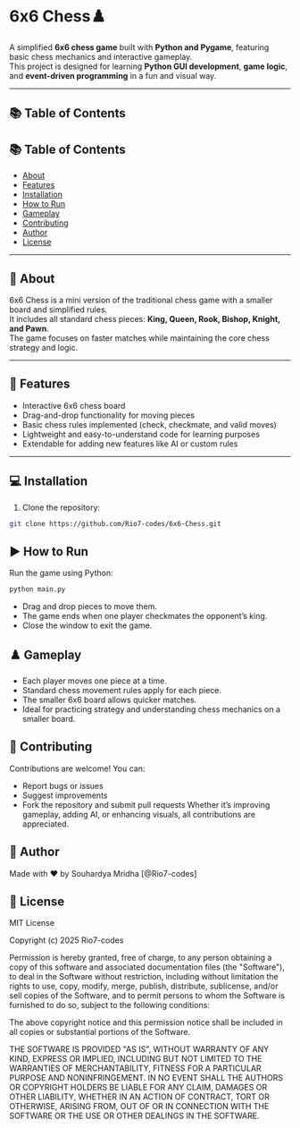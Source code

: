# 6x6 Chess♟️

A simplified **6x6 chess game** built with **Python and Pygame**, featuring basic chess mechanics and interactive gameplay.  
This project is designed for learning **Python GUI development**, **game logic**, and **event-driven programming** in a fun and visual way.

---

## 📚 Table of Contents

## 📚 Table of Contents

- [About](#🧩-about)
- [Features](#🚀-features)
- [Installation](#💻-installation)
- [How to Run](#▶️-how-to-run)
- [Gameplay](#♟️-gameplay)
- [Contributing](#🤝-contributing)
- [Author](#👤-author)
- [License](#📝-license)


---

## 🧩 About

6x6 Chess is a mini version of the traditional chess game with a smaller board and simplified rules.  
It includes all standard chess pieces: **King, Queen, Rook, Bishop, Knight, and Pawn**.  
The game focuses on faster matches while maintaining the core chess strategy and logic.  

---

## 🚀 Features

- Interactive 6x6 chess board  
- Drag-and-drop functionality for moving pieces  
- Basic chess rules implemented (check, checkmate, and valid moves)  
- Lightweight and easy-to-understand code for learning purposes  
- Extendable for adding new features like AI or custom rules  

---

## 💻 Installation

1. Clone the repository:

```bash
git clone https://github.com/Rio7-codes/6x6-Chess.git
```

## ▶️ How to Run 

Run the game using Python:
```bash
python main.py
```
- Drag and drop pieces to move them.
- The game ends when one player checkmates the opponent’s king.
- Close the window to exit the game.


## ♟️ Gameplay

- Each player moves one piece at a time.
- Standard chess movement rules apply for each piece.
- The smaller 6x6 board allows quicker matches.
- Ideal for practicing strategy and understanding chess mechanics on a smaller board.


## 🤝 Contributing

Contributions are welcome! You can:
- Report bugs or issues
- Suggest improvements
- Fork the repository and submit pull requests
Whether it’s improving gameplay, adding AI, or enhancing visuals, all contributions are appreciated.

## 👤 Author

Made with ❤️ by Souhardya Mridha [@Rio7-codes]

## 📝 License

MIT License

Copyright (c) 2025 Rio7-codes

Permission is hereby granted, free of charge, to any person obtaining a copy
of this software and associated documentation files (the "Software"), to deal
in the Software without restriction, including without limitation the rights
to use, copy, modify, merge, publish, distribute, sublicense, and/or sell
copies of the Software, and to permit persons to whom the Software is
furnished to do so, subject to the following conditions:

The above copyright notice and this permission notice shall be included in all
copies or substantial portions of the Software.

THE SOFTWARE IS PROVIDED "AS IS", WITHOUT WARRANTY OF ANY KIND, EXPRESS OR
IMPLIED, INCLUDING BUT NOT LIMITED TO THE WARRANTIES OF MERCHANTABILITY,
FITNESS FOR A PARTICULAR PURPOSE AND NONINFRINGEMENT. IN NO EVENT SHALL THE
AUTHORS OR COPYRIGHT HOLDERS BE LIABLE FOR ANY CLAIM, DAMAGES OR OTHER
LIABILITY, WHETHER IN AN ACTION OF CONTRACT, TORT OR OTHERWISE, ARISING FROM,
OUT OF OR IN CONNECTION WITH THE SOFTWARE OR THE USE OR OTHER DEALINGS IN THE
SOFTWARE.
